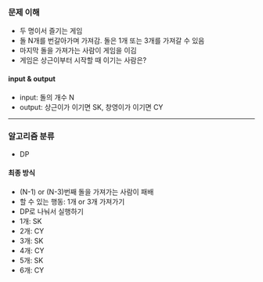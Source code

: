 ### 문제 이해
- 두 명이서 즐기는 게임
- 돌 N개를 번갈아가며 가져감. 돌은 1개 또는 3개를 가져갈 수 있음
- 마지막 돌을 가져가는 사람이 게임을 이김
- 게임은 상근이부터 시작할 때 이기는 사람은?
#### input & output
- input: 돌의 개수 N
- output: 상근이가 이기면 SK, 창영이가 이기면 CY
---
### 알고리즘 분류
- DP
#### 최종 방식
- (N-1) or (N-3)번째 돌을 가져가는 사람이 패배
- 할 수 있는 행동: 1개 or 3개 가져가기
- DP로 나눠서 실행하기
- 1개: SK
- 2개: CY
- 3개: SK
- 4개: CY
- 5개: SK
- 6개: CY